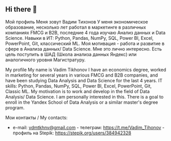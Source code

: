 ## Hi there 👋

Мой профиль
Меня зовут Вадим Тихонов
У меня экономическое образование,  несколько лет работал в маркетинге  в различных компаниях FMCG и B2B, последние 4 года изучаю Анализ данных и Data Science.
Навыки в ИТ: Python, Pandas, NumPy, SQL, Power BI, Excel, PowerPoint, Git, классический ML.
Моя мотивация - работа и развитие в сфере в Анализа данных/ Data Science. 
Мне это лично интересно. 
Есть цель поступить в ШАД (Школа анализа данных Яндекс) или аналогичного уровня Магистратуру.

My profile
My name is Vadim Tikhonov
I have an economics degree, worked in marketing for several years in various FMCG and B2B companies, and have been studying Data Analysis and Data Science for the last 4 years.
IT skills: Python, Pandas, NumPy, SQL, Power BI, Excel, PowerPoint, Git, Classic ML.
My motivation is to work and develop in the field of Data Analysis/ Data Science. I am personally interested in this. 
There is a goal to enroll in the Yandex School of Data Analysis or a similar master's degree program.

Мои контакты / My contacts:                                                                                                                                                                
-	e-mail:  vdmtkhnv@gmail.com                                                                                                                                                             -	телеграм:  https://t.me/Vadim_Tihonov                                                                                                                                                   - профиль на Stepik:  https://stepik.org/users/384942328


<!--
**TikhonovVadim/TikhonovVadim** is a ✨ _special_ ✨ repository because its `README.md` (this file) appears on your GitHub profile.

Here are some ideas to get you started:

- 🔭 I’m currently working on ...
- 🌱 I’m currently learning ...
- 👯 I’m looking to collaborate on ...
- 🤔 I’m looking for help with ...
- 💬 Ask me about ...
- 📫 How to reach me: ...
- 😄 Pronouns: ...
- ⚡ Fun fact: ...
-->
